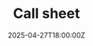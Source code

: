 ---
title: Call sheet
linkTitle: Call sheet
date: '2025-04-27T18:00:00Z'
weight: 1
description: No content
draft: false
ref: call-sheet
---
